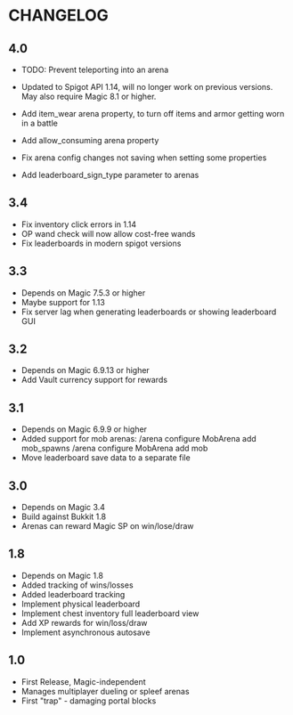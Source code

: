 # CHANGELOG

## 4.0

 - TODO: Prevent teleporting into an arena

 - Updated to Spigot API 1.14, will no longer work on previous versions. May also require Magic 8.1 or higher.
 - Add item_wear arena property, to turn off items and armor getting worn in a battle
 - Add allow_consuming arena property
 - Fix arena config changes not saving when setting some properties
 - Add leaderboard_sign_type parameter to arenas

## 3.4

 - Fix inventory click errors in 1.14
 - OP wand check will now allow cost-free wands
 - Fix leaderboards in modern spigot versions

## 3.3

 - Depends on Magic 7.5.3 or higher
 - Maybe support for 1.13
 - Fix server lag when generating leaderboards or showing leaderboard GUI

## 3.2

 - Depends on Magic 6.9.13 or higher
 - Add Vault currency support for rewards

## 3.1

 - Depends on Magic 6.9.9 or higher
 - Added support for mob arenas:
   /arena configure MobArena add mob_spawns
   /arena configure MobArena add mob
 - Move leaderboard save data to a separate file

## 3.0
 - Depends on Magic 3.4
 - Build against Bukkit 1.8
 - Arenas can reward Magic SP on win/lose/draw

## 1.8

 - Depends on Magic 1.8
 - Added tracking of wins/losses
 - Added leaderboard tracking
 - Implement physical leaderboard
 - Implement chest inventory full leaderboard view
 - Add XP rewards for win/loss/draw
 - Implement asynchronous autosave

## 1.0

 - First Release, Magic-independent
 - Manages multiplayer dueling or spleef arenas
 - First "trap" - damaging portal blocks
